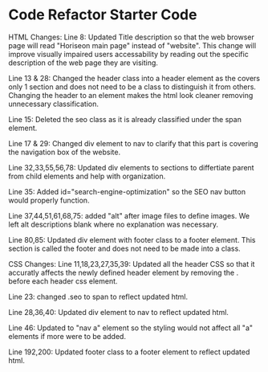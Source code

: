 # Code Refactor Starter Code
HTML Changes:
Line 8: 
Updated Title description so that the web browser page will read "Horiseon main page" instead of "website". This change will improve visually impaired users accessability by reading out the specific description of the web page they are visiting. 

Line 13 & 28: 
Changed the header class into a header element as the covers only 1 section and does not need to be a class to distinguish it from others. Changing the header to an element makes the html look cleaner removing unnecessary classification. 

Line 15:
Deleted the seo class as it is already classified under the span element.

Line 17 & 29: Changed div element to nav to clarify that this part is covering the navigation box of the website. 

Line 32,33,55,56,78: Updated div elements to sections to differtiate parent from child elements and help with organization. 

Line 35: Added id="search-engine-optimization" so the SEO nav button would properly function. 

Line 37,44,51,61,68,75: added "alt" after image files to define images. We left alt descriptions blank where no explanation was necessary.

Line 80,85: Updated div element with footer class to a footer element. This section is called the footer and does not need to be made into a class. 


CSS Changes:
Line 11,18,23,27,35,39: 
Updated all the header CSS so that it accuratly affects the newly defined header element by removing the . before each header css element.

Line 23: changed .seo to span to reflect updated html.

Line 28,36,40: Updated div element to nav to reflect updated html.

Line 46: Updated to "nav a" element so the styling would not affect all "a" elements if more were to be added.

Line 192,200: Updated footer class to a footer element to reflect updated html.